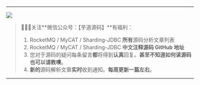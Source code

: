 -------

![](http://www.yunai.me/images/common/wechat_mp.jpeg)

> 🙂🙂🙂关注**微信公众号：【芋道源码】**有福利：
> 1. RocketMQ / MyCAT / Sharding-JDBC **所有**源码分析文章列表  
> 2. RocketMQ / MyCAT / Sharding-JDBC **中文注释源码 GitHub 地址**  
> 3. 您对于源码的疑问每条留言**都**将得到**认真**回复。**甚至不知道如何读源码也可以请教噢**。  
> 4. **新的**源码解析文章**实时**收到通知。**每周更新一篇左右**。

-------
